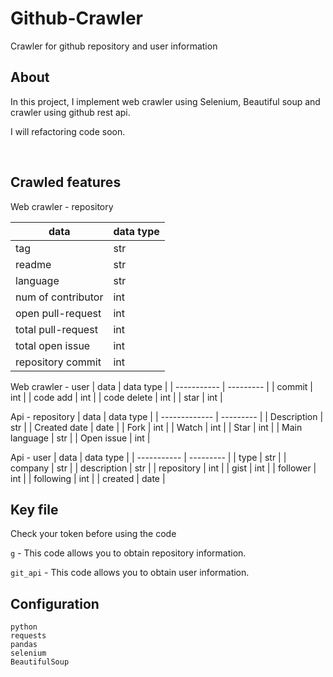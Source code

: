 # Github-Crawler
Crawler for github repository and user information

## About
In this project, I implement web crawler using Selenium, Beautiful soup and crawler using github rest api.

I will refactoring code soon.



<br>

## Crawled features

<bold>Web crawler - repository

| data               | data type |
| ------------------ | --------- |
| tag                | str       |
| readme             | str       |
| language           | str       |
| num of contributor | int       |
| open pull-request  | int       |
| total pull-request | int       |
| total open issue   | int       |
| repository commit  | int       |

<bold>Web crawler - user
| data        | data type |
| ----------- | --------- |
| commit      | int       |
| code add    | int       |
| code delete | int       |
| star        | int       |

<bold>Api - repository
| data          | data type |
| ------------- | --------- |
| Description   | str       |
| Created date  | date      |
| Fork          | int       |
| Watch         | int       |
| Star          | int       |
| Main language | str       |
| Open issue    | int       |

<bold>Api - user
| data        | data type |
| ----------- | --------- |
| type        | str       |
| company     | str       |
| description | str       |
| repository  | int       |
| gist        | int       |
| follower    | int       |
| following   | int       |
| created     | date      |


## Key file
Check your token before using the code

```g``` - This code allows you to obtain repository information.

```git_api``` - This code allows you to obtain user information.


## Configuration
```
python
requests
pandas
selenium
BeautifulSoup
```